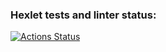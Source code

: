 ### Hexlet tests and linter status:
[![Actions Status](https://github.com/makcumka/php-project-lvl1/workflows/hexlet-check/badge.svg)](https://github.com/makcumka/php-project-lvl1/actions)